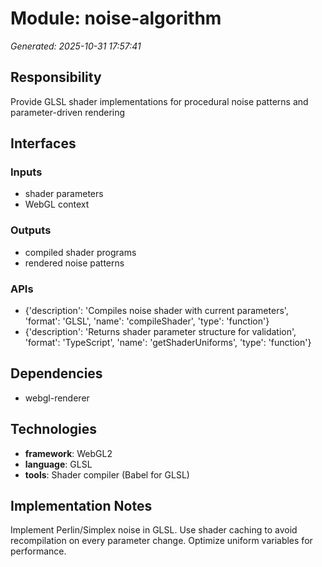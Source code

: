 # Module: noise-algorithm

*Generated: 2025-10-31 17:57:41*

## Responsibility
Provide GLSL shader implementations for procedural noise patterns and parameter-driven rendering

## Interfaces

### Inputs
- shader parameters
- WebGL context

### Outputs
- compiled shader programs
- rendered noise patterns

### APIs
- {'description': 'Compiles noise shader with current parameters', 'format': 'GLSL', 'name': 'compileShader', 'type': 'function'}
- {'description': 'Returns shader parameter structure for validation', 'format': 'TypeScript', 'name': 'getShaderUniforms', 'type': 'function'}

## Dependencies
- webgl-renderer

## Technologies
- **framework**: WebGL2
- **language**: GLSL
- **tools**: Shader compiler (Babel for GLSL)

## Implementation Notes
Implement Perlin/Simplex noise in GLSL. Use shader caching to avoid recompilation on every parameter change. Optimize uniform variables for performance.
